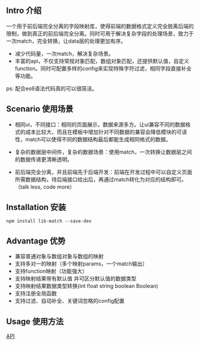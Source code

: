 ## Intro 介绍 
一个用于前后端完全分离的字段映射库，使得前端的数据格式定义完全脱离后端的限制，做到真正的前后端完全分离。同时可用于解决复杂字段的处理场景，致力于一次match，完全转换，让data层的处理更加有序。

- 减少代码量，一次match，解决复杂场景。
- 丰富的api，不仅支持常规对象匹配，数组对象匹配，还提供默认值，自定义function。同时可配置多样的config来实现特殊字符过滤，相同字段直接补全等功能。

ps: 配合es6语法代码真的可以很简洁。

## Scenario 使用场景 
- 相同ui，不同接口：相同的页面展示，数据来源多方。让ui兼容不同的数据格式的成本比较大，而且在模板中增加针对不同数据的兼容会降低模块的可读性，match可以使得不同的数据结构最后都能生成相同格式的数据。

- 复杂的数据层中间件，复杂的数据场景：使用match，一次转换让数据层之间的数据传递更清晰透明。

- 前后端完全分离，并且前端先于后端开发：前端在开发过程中可以自定义页面所需数据结构，待后端接口给出后，再通过match转化为对应的结构即可。（talk less, code more）

## Installation 安装 
```
npm install lib-match --save-dev
```

## Advantage 优势 
- 兼容普通对象与数组对象与数组的映射
- 支持多对一的映射（多个映射params，一个match输出）
- 支持function映射（功能强大）
- 支持映射结果带有默认值 并可区分默认值的数据类型
- 支持映射结果数据类型转换(int float string boolean Boolean)
- 支持注册全局函数
- 支持过滤、自动补全、关键词忽略的config配置

## Usage 使用方法 
[API](https://github.com/Luobata/lib-match/wiki/API)
